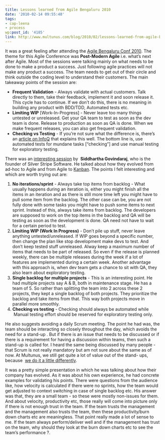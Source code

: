 ```yaml
---
title: Lessons learned from Agile Bengaluru 2010
date: '2010-02-14 09:55:48'
tags:
- cap-leena
- process
wp:post_id: '4185'
link: http://www.multunus.com/blog/2010/02/lessons-learned-from-agile-bengaluru-2010/
---
```


It was a great feeling after attending the [Agile Bengaluru Conf 2010](http://www.agileindia.org/agilebengaluru2010). The theme for this Agile Conference was **Post-Modern Agile** i.e. what’s next after Agile. Most of the sessions were talking mainly on what needs to be done to make a product a success. Just following agile practices will not make any product a success. The team needs to get out of their circle and think outside the coding level to understand their customers. The main takeaway points of the session are:

- **Frequent Validation** - Always validate with actual customers. Talk directly to them, take their feedback, implement it and soon release it. This cycle has to continue. If we don’t do this, there is no meaning in building any product with BDD/TDD, Automated tests etc.
- **Limiting WIP** [Work-In-Progress] - Never leave too many things untested or unreleased. Get your QA team to test as soon as the dev team is done. Release to production as soon as QA is done. When we make frequent releases, you can also get frequent validation.
- **Checking vs Testing** - If you’re not sure what the difference is, there’s an [article on InfoQ](http://www.infoq.com/news/2009/12/testing-or-checking) that explains this well. The bottom line is, use automated tests for mundane tasks [“checking”] and use manual testing for exploratory testing.

There was an [interesting session](http://www.agileindia.org/agilebengaluru2010/agile-bengaluru-2010-a-startup-journey.htm) by 
**Siddhartha Govindaraj**, who is the founder of Silver Stripe Software. He talked about how they evolved from ad-hoc to Agile and from Agile to [Kanban](http://en.wikipedia.org/wiki/Kanban). The points I felt interesting and which are worth trying out are:

1. **No iterations/sprint** - Always take top items from backlog - What usually happens during an iteration is, either you might finish all the items in an iteration and as there is still more time left you might have to pull some item from the backlog. The other case can be, you are not fully done with some tasks you might have to push some items to next sprint. Instead of this, always take items from backlog. The developers are supposed to work on the top items in the backlog and QA will be testing as soon as the development is done. QA need not have to wait for a certain period to test.
1. **Limiting WIP (Work In Progress)** - Don’t pile up stuff, never leave anything untested/unreleased. If WIP goes beyond a specific number, then change the plan like stop development make devs to test. And don’t keep tested stuff unreleased. Alway keep a maximum number of items that needs to be part of released. So even if the release is planned weekly, there can be multiple releases during the week if a lot of features are implemented during a certain week. Another advantage with this approach is, when dev team gets a chance to sit with QA, they also learn about exploratory testing.
1. **Single backlog for multiple projects** - This is an interesting point. He had multiple projects say A & B, both in maintenance stage. He has a team of 5. So rather than splitting the team into 2 across these 2 projects, they kept a single backlog of both projects. They prioritize the backlog and take items from that. This way both projects move in parallel more smoothly.
1. **Checking vs testing** - Checking should always be automated while  Manual testing effort should be reserved for exploratory testing only.

He also suggests avoiding a daily Scrum meeting. The point he had was, the team should be interacting so closely throughout the day, which avoids the need for a stand-up . But if there is an issue that needs to be discussed or if there is a requirement for having a discussion within teams, then such a stand-up is called for. I heard the same being discussed by many people - that Scrum is not really mandatory but am not sure about the same as of now. At Multunus, we still get quite a lot of value out of the stand- ups, because 
[we do it a little differently](http://www.multunus.com/2010/01/our-pragmatic-processes/).

It was a pretty simple presentation in which he was talking about how their company has evolved. As it was about his own experience, he had concrete examples for validating his points. There were questions from the audience like, how velocity is calculated if there were no sprints, how the team would get adjusted to context switching in case of single backlog etc. His answer was that, they are a small team - so these were mostly non-issues for them. And about velocity, productivity etc, those really will come into picture only if there is not enough trust in the team. If the team trusts the management and the management also trusts the team, then these productivity/burn down charts etc are meaningless. That point really made a lot of sense to me. If the team always perform/deliver well and if the management has trust on the team, why should they look at the burn down charts etc to see the team’s performance ?.
